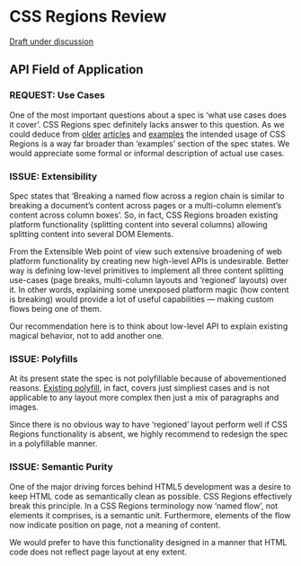 # CSS Regions Review

<a href="http://www.w3.org/TR/2014/WD-css-regions-1-20141009/">Draft under discussion</a>

## API Field of Application

### REQUEST: Use Cases

One of the most important questions about a spec is ‘what use cases does it cover’. CSS Regions spec definitely lacks answer to this question. As we could deduce from <a href="http://www.hongkiat.com/blog/css3-regions/">older</a> <a href="http://webplatform.adobe.com/regions/">articles</a> and <a href="http://webplatform.adobe.com/css-regions-polyfill/examples/index.html">examples</a> the intended usage of CSS Regions is a way far broader than ‘examples’ section of the spec states. We would appreciate some formal or informal description of actual use cases.

### ISSUE: Extensibility

Spec states that ‘Breaking a named flow across a region chain is similar to breaking a document’s content across pages or a multi-column element’s content across column boxes’. So, in fact, CSS Regions broaden existing platform functionality (splitting content into several columns) allowing splitting content into several DOM Elements.

From the Extensible Web point of view such extensive broadening of web platform functionality by creating new high-level APIs is undesirable. Better way is defining low-level primitives to implement all three content splitting use-cases (page breaks, multi-column layouts and ‘regioned’ layouts) over it. In other words, explaining some unexposed platform magic (how content is breaking) would provide a lot of useful capabilities — making custom flows being one of them.

Our recommendation here is to think about low-level API to explain existing magical behavior, not to add another one.

### ISSUE: Polyfills

At its present state the spec is not polyfillable because of abovementioned reasons. <a href="http://webplatform.adobe.com/css-regions-polyfill/">Existing polyfill</a>, in fact, covers just simpliest cases and is not applicable to any layout more complex then just a mix of paragraphs and images.

Since there is no obvious way to have ‘regioned’ layout perform well if CSS Regions functionality is absent, we highly recommend to redesign the spec in a polyfillable manner.

### ISSUE: Semantic Purity

One of the major driving forces behind HTML5 development was a desire to keep HTML code as semantically clean as possible. CSS Regions effectively break this principle. In a CSS Regions terminology now ‘named flow’, not elements it comprises, is a semantic unit. Furthermore, elements of the flow now indicate position on page, not a meaning of content.

We would prefer to have this functionality designed in a manner that HTML code does not reflect page layout at eny extent.
